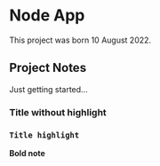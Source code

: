 # Node App

This project was born 10 August 2022.

## Project Notes
Just getting started...


### Title without highlight

### `Title highlight`

**Bold note**
